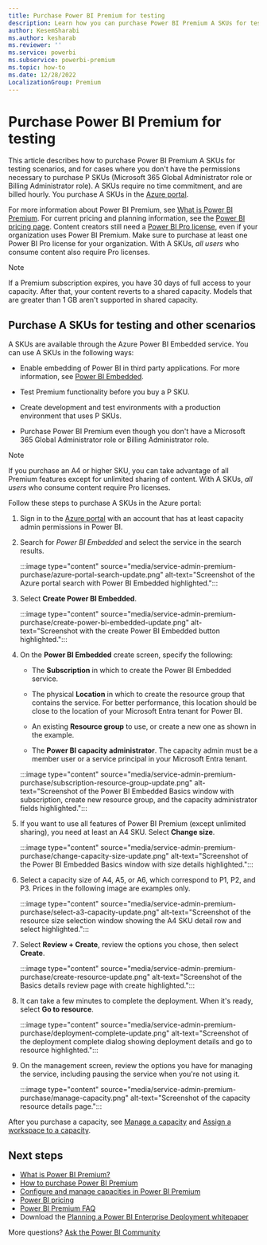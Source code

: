 ```yaml
---
title: Purchase Power BI Premium for testing
description: Learn how you can purchase Power BI Premium A SKUs for testing and when you don't have permission to purchase P SKUs.
author: KesemSharabi
ms.author: kesharab
ms.reviewer: ''
ms.service: powerbi
ms.subservice: powerbi-premium
ms.topic: how-to
ms.date: 12/28/2022
LocalizationGroup: Premium
---
```


# Purchase Power BI Premium for testing

This article describes how to purchase Power BI Premium A SKUs for testing scenarios, and for cases where you don't have the permissions necessary to purchase P SKUs (Microsoft 365 Global Administrator role or Billing Administrator role). A SKUs require no time commitment, and are billed hourly. You purchase A SKUs in the [Azure portal](https://portal.azure.com).

For more information about Power BI Premium, see [What is Power BI Premium](service-premium-what-is.md). For current pricing and planning information, see the [Power BI pricing page](https://powerbi.microsoft.com/pricing/). Content creators still need a [Power BI Pro license](service-admin-purchasing-power-bi-pro.md), even if your organization uses Power BI Premium. Make sure to purchase at least one Power BI Pro license for your organization. With A SKUs, _all users_ who consume content also require Pro licenses.

> [!NOTE]
> If a Premium subscription expires, you have 30 days of full access to your capacity. After that, your content reverts to a shared capacity. Models that are greater than 1 GB aren't supported in shared capacity.

## Purchase A SKUs for testing and other scenarios

A SKUs are available through the Azure Power BI Embedded service. You can use A SKUs in the following ways:

- Enable embedding of Power BI in third party applications. For more information, see [Power BI Embedded](../developer/embedded/embedded-analytics-power-bi.md).

- Test Premium functionality before you buy a P SKU.

- Create development and test environments with a production environment that uses P SKUs.

- Purchase Power BI Premium even though you don't have a Microsoft 365 Global Administrator role or Billing Administrator role.

> [!NOTE]
> If you purchase an A4 or higher SKU, you can take advantage of all Premium features except for unlimited sharing of content. With A SKUs, _all users_ who consume content require Pro licenses.

Follow these steps to purchase A SKUs in the Azure portal:

1. Sign in to the [Azure portal](https://portal.azure.com) with an account that has at least capacity admin permissions in Power BI.

1. Search for _Power BI Embedded_ and select the service in the search results.

    :::image type="content" source="media/service-admin-premium-purchase/azure-portal-search-update.png" alt-text="Screenshot of the Azure portal search with Power BI Embedded highlighted.":::

1. Select **Create Power BI Embedded**.

    :::image type="content" source="media/service-admin-premium-purchase/create-power-bi-embedded-update.png" alt-text="Screenshot with the create Power BI Embedded button highlighted.":::

1. On the **Power BI Embedded** create screen, specify the following:

    - The **Subscription** in which to create the Power BI Embedded service.

    - The physical **Location** in which to create the resource group that contains the service. For better performance, this location should be close to the location of your Microsoft Entra tenant for Power BI.

    - An existing **Resource group** to use, or create a new one as shown in the example.

    - The **Power BI capacity administrator**. The capacity admin must be a member user or a service principal in your Microsoft Entra tenant.

    :::image type="content" source="media/service-admin-premium-purchase/subscription-resource-group-update.png" alt-text="Screenshot of the Power BI Embedded Basics window with subscription, create new resource group, and the capacity administrator fields highlighted.":::

1. If you want to use all features of Power BI Premium (except unlimited sharing), you need at least an A4 SKU. Select **Change size**.

    :::image type="content" source="media/service-admin-premium-purchase/change-capacity-size-update.png" alt-text="Screenshot of the Power BI Embedded Basics window with size details highlighted.":::

1. Select a capacity size of A4, A5, or A6, which correspond to P1, P2, and P3. Prices in the following image are examples only.

    :::image type="content" source="media/service-admin-premium-purchase/select-a3-capacity-update.png" alt-text="Screenshot of the resource size selection window showing the A4 SKU detail row and select highlighted.":::

1. Select **Review + Create**, review the options you chose, then select **Create**.

    :::image type="content" source="media/service-admin-premium-purchase/create-resource-update.png" alt-text="Screenshot of the Basics details review page with create highlighted.":::

1. It can take a few minutes to complete the deployment. When it's ready, select **Go to resource**.

    :::image type="content" source="media/service-admin-premium-purchase/deployment-complete-update.png" alt-text="Screenshot of the deployment complete dialog showing deployment details and go to resource highlighted.":::

1. On the management screen, review the options you have for managing the service, including pausing the service when you're not using it.

    :::image type="content" source="media/service-admin-premium-purchase/manage-capacity.png" alt-text="Screenshot of the capacity resource details page.":::

After you purchase a capacity, see [Manage a capacity](service-admin-premium-manage.md#manage-capacity) and [Assign a workspace to a capacity](service-admin-premium-manage.md#assign-a-workspace-to-a-capacity).

## Next steps

- [What is Power BI Premium?](service-premium-what-is.md)
- [How to purchase Power BI Premium](service-admin-premium-purchase.md)
- [Configure and manage capacities in Power BI Premium](service-admin-premium-manage.md)
- [Power BI pricing](https://powerbi.microsoft.com/pricing/)
- [Power BI Premium FAQ](service-premium-faq.yml)
- Download the [Planning a Power BI Enterprise Deployment whitepaper](https://aka.ms/pbienterprisedeploy)

More questions? [Ask the Power BI Community](https://community.powerbi.com/)
